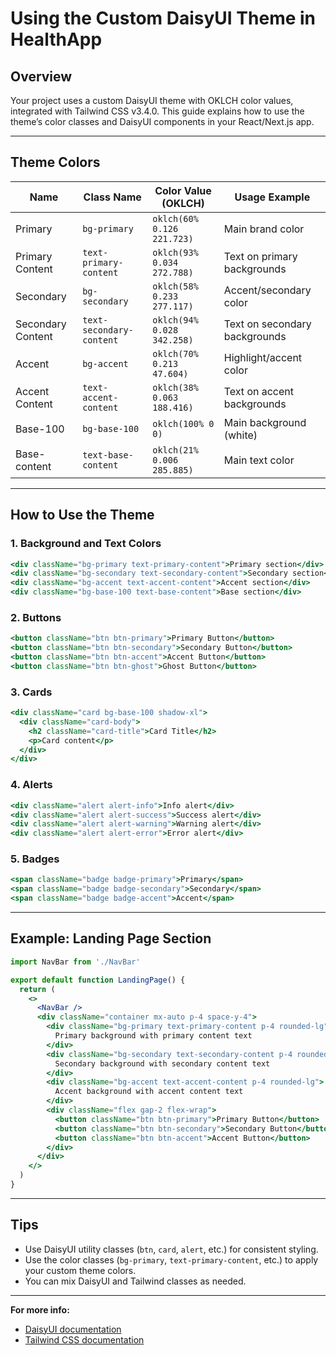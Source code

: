 # Using the Custom DaisyUI Theme in HealthApp

## Overview

Your project uses a custom DaisyUI theme with OKLCH color values, integrated with Tailwind CSS v3.4.0. This guide explains how to use the theme’s color classes and DaisyUI components in your React/Next.js app.

---

## Theme Colors

| Name                | Class Name             | Color Value (OKLCH)           | Usage Example                |
|---------------------|-----------------------|-------------------------------|------------------------------|
| Primary             | `bg-primary`          | `oklch(60% 0.126 221.723)`    | Main brand color             |
| Primary Content     | `text-primary-content`| `oklch(93% 0.034 272.788)`    | Text on primary backgrounds  |
| Secondary           | `bg-secondary`        | `oklch(58% 0.233 277.117)`    | Accent/secondary color       |
| Secondary Content   | `text-secondary-content`| `oklch(94% 0.028 342.258)`  | Text on secondary backgrounds|
| Accent              | `bg-accent`           | `oklch(70% 0.213 47.604)`     | Highlight/accent color       |
| Accent Content      | `text-accent-content` | `oklch(38% 0.063 188.416)`    | Text on accent backgrounds   |
| Base-100            | `bg-base-100`         | `oklch(100% 0 0)`             | Main background (white)      |
| Base-content        | `text-base-content`   | `oklch(21% 0.006 285.885)`    | Main text color              |

---

## How to Use the Theme

### 1. **Background and Text Colors**

```jsx
<div className="bg-primary text-primary-content">Primary section</div>
<div className="bg-secondary text-secondary-content">Secondary section</div>
<div className="bg-accent text-accent-content">Accent section</div>
<div className="bg-base-100 text-base-content">Base section</div>
```

### 2. **Buttons**

```jsx
<button className="btn btn-primary">Primary Button</button>
<button className="btn btn-secondary">Secondary Button</button>
<button className="btn btn-accent">Accent Button</button>
<button className="btn btn-ghost">Ghost Button</button>
```

### 3. **Cards**

```jsx
<div className="card bg-base-100 shadow-xl">
  <div className="card-body">
    <h2 className="card-title">Card Title</h2>
    <p>Card content</p>
  </div>
</div>
```

### 4. **Alerts**

```jsx
<div className="alert alert-info">Info alert</div>
<div className="alert alert-success">Success alert</div>
<div className="alert alert-warning">Warning alert</div>
<div className="alert alert-error">Error alert</div>
```

### 5. **Badges**

```jsx
<span className="badge badge-primary">Primary</span>
<span className="badge badge-secondary">Secondary</span>
<span className="badge badge-accent">Accent</span>
```

---

## Example: Landing Page Section

```jsx
import NavBar from './NavBar'

export default function LandingPage() {
  return (
    <>
      <NavBar />
      <div className="container mx-auto p-4 space-y-4">
        <div className="bg-primary text-primary-content p-4 rounded-lg">
          Primary background with primary content text
        </div>
        <div className="bg-secondary text-secondary-content p-4 rounded-lg">
          Secondary background with secondary content text
        </div>
        <div className="bg-accent text-accent-content p-4 rounded-lg">
          Accent background with accent content text
        </div>
        <div className="flex gap-2 flex-wrap">
          <button className="btn btn-primary">Primary Button</button>
          <button className="btn btn-secondary">Secondary Button</button>
          <button className="btn btn-accent">Accent Button</button>
        </div>
      </div>
    </>
  )
}
```

---

## Tips

- Use DaisyUI utility classes (`btn`, `card`, `alert`, etc.) for consistent styling.
- Use the color classes (`bg-primary`, `text-primary-content`, etc.) to apply your custom theme colors.
- You can mix DaisyUI and Tailwind classes as needed.

---

**For more info:**  
- [DaisyUI documentation](https://daisyui.com/components/)  
- [Tailwind CSS documentation](https://tailwindcss.com/docs/utility-first) 